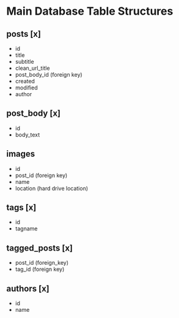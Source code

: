 Main Database Table Structures
==============================

posts [x]
-----
- id
- title 
- subtitle
- clean_url_title
- post_body_id (foreign key)
- created 
- modified
- author

post_body [x]
---------
- id
- body_text

images
------
- id
- post_id (foreign key)
- name 
- location (hard drive location)

tags [x]
----
- id 
- tagname

tagged_posts [x]
------------
- post_id (foreign_key)
- tag_id (foreign key)

authors [x]
-------
- id
- name
